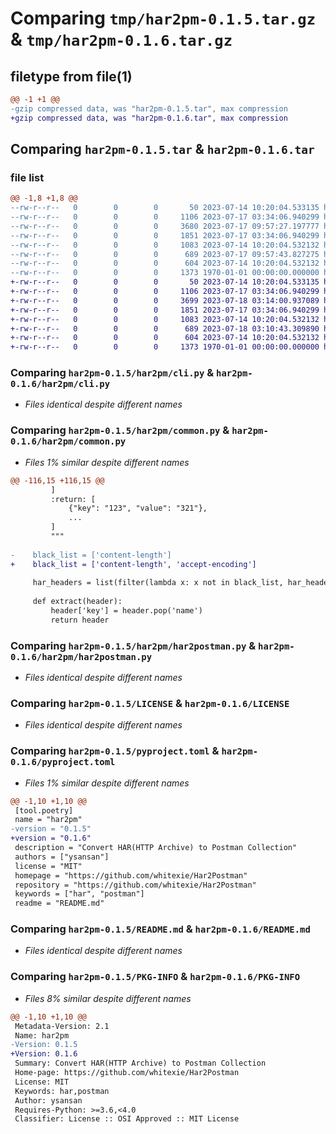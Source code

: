 # Comparing `tmp/har2pm-0.1.5.tar.gz` & `tmp/har2pm-0.1.6.tar.gz`

## filetype from file(1)

```diff
@@ -1 +1 @@
-gzip compressed data, was "har2pm-0.1.5.tar", max compression
+gzip compressed data, was "har2pm-0.1.6.tar", max compression
```

## Comparing `har2pm-0.1.5.tar` & `har2pm-0.1.6.tar`

### file list

```diff
@@ -1,8 +1,8 @@
--rw-r--r--   0        0        0       50 2023-07-14 10:20:04.533135 har2pm-0.1.5/har2pm/__init__.py
--rw-r--r--   0        0        0     1106 2023-07-17 03:34:06.940299 har2pm-0.1.5/har2pm/cli.py
--rw-r--r--   0        0        0     3680 2023-07-17 09:57:27.197777 har2pm-0.1.5/har2pm/common.py
--rw-r--r--   0        0        0     1851 2023-07-17 03:34:06.940299 har2pm-0.1.5/har2pm/har2postman.py
--rw-r--r--   0        0        0     1083 2023-07-14 10:20:04.532132 har2pm-0.1.5/LICENSE
--rw-r--r--   0        0        0      689 2023-07-17 09:57:43.827275 har2pm-0.1.5/pyproject.toml
--rw-r--r--   0        0        0      604 2023-07-14 10:20:04.532132 har2pm-0.1.5/README.md
--rw-r--r--   0        0        0     1373 1970-01-01 00:00:00.000000 har2pm-0.1.5/PKG-INFO
+-rw-r--r--   0        0        0       50 2023-07-14 10:20:04.533135 har2pm-0.1.6/har2pm/__init__.py
+-rw-r--r--   0        0        0     1106 2023-07-17 03:34:06.940299 har2pm-0.1.6/har2pm/cli.py
+-rw-r--r--   0        0        0     3699 2023-07-18 03:14:00.937089 har2pm-0.1.6/har2pm/common.py
+-rw-r--r--   0        0        0     1851 2023-07-17 03:34:06.940299 har2pm-0.1.6/har2pm/har2postman.py
+-rw-r--r--   0        0        0     1083 2023-07-14 10:20:04.532132 har2pm-0.1.6/LICENSE
+-rw-r--r--   0        0        0      689 2023-07-18 03:10:43.309890 har2pm-0.1.6/pyproject.toml
+-rw-r--r--   0        0        0      604 2023-07-14 10:20:04.532132 har2pm-0.1.6/README.md
+-rw-r--r--   0        0        0     1373 1970-01-01 00:00:00.000000 har2pm-0.1.6/PKG-INFO
```

### Comparing `har2pm-0.1.5/har2pm/cli.py` & `har2pm-0.1.6/har2pm/cli.py`

 * *Files identical despite different names*

### Comparing `har2pm-0.1.5/har2pm/common.py` & `har2pm-0.1.6/har2pm/common.py`

 * *Files 1% similar despite different names*

```diff
@@ -116,15 +116,15 @@
         ]
         :return: [
             {"key": "123", "value": "321"},
             ...
         ]
         """
 
-    black_list = ['content-length']
+    black_list = ['content-length', 'accept-encoding']
 
     har_headers = list(filter(lambda x: x not in black_list, har_headers))
 
     def extract(header):
         header['key'] = header.pop('name')
         return header
```

### Comparing `har2pm-0.1.5/har2pm/har2postman.py` & `har2pm-0.1.6/har2pm/har2postman.py`

 * *Files identical despite different names*

### Comparing `har2pm-0.1.5/LICENSE` & `har2pm-0.1.6/LICENSE`

 * *Files identical despite different names*

### Comparing `har2pm-0.1.5/pyproject.toml` & `har2pm-0.1.6/pyproject.toml`

 * *Files 1% similar despite different names*

```diff
@@ -1,10 +1,10 @@
 [tool.poetry]
 name = "har2pm"
-version = "0.1.5"
+version = "0.1.6"
 description = "Convert HAR(HTTP Archive) to Postman Collection"
 authors = ["ysansan"]
 license = "MIT"
 homepage = "https://github.com/whitexie/Har2Postman"
 repository = "https://github.com/whitexie/Har2Postman"
 keywords = ["har", "postman"]
 readme = "README.md"
```

### Comparing `har2pm-0.1.5/README.md` & `har2pm-0.1.6/README.md`

 * *Files identical despite different names*

### Comparing `har2pm-0.1.5/PKG-INFO` & `har2pm-0.1.6/PKG-INFO`

 * *Files 8% similar despite different names*

```diff
@@ -1,10 +1,10 @@
 Metadata-Version: 2.1
 Name: har2pm
-Version: 0.1.5
+Version: 0.1.6
 Summary: Convert HAR(HTTP Archive) to Postman Collection
 Home-page: https://github.com/whitexie/Har2Postman
 License: MIT
 Keywords: har,postman
 Author: ysansan
 Requires-Python: >=3.6,<4.0
 Classifier: License :: OSI Approved :: MIT License
```

